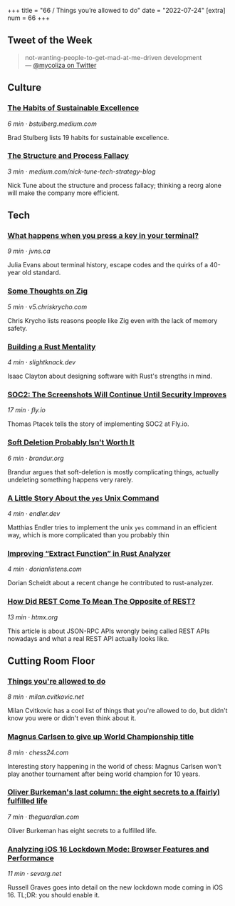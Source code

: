 +++
title = "66 / Things you’re allowed to do"
date = "2022-07-24"
[extra]
num = 66
+++

## Tweet of the Week

> not-wanting-people-to-get-mad-at-me-driven development  
> — [@mycoliza on Twitter](https://twitter.com/mycoliza/status/1550206242424885248)

## Culture

### [The Habits of Sustainable Excellence](https://bstulberg.medium.com/the-habits-of-sustainable-excellence-e21cd0605a85)
_6 min · bstulberg.medium.com_

Brad Stulberg lists 19 habits for sustainable excellence.

### [The Structure and Process Fallacy](https://medium.com/nick-tune-tech-strategy-blog/the-structure-and-process-fallacy-40640e844230)
_3 min · medium.com/nick-tune-tech-strategy-blog_

Nick Tune about the structure and process fallacy; thinking a reorg alone will make the company more efficient.


## Tech
### [What happens when you press a key in your terminal?](https://jvns.ca/blog/2022/07/20/pseudoterminals/)
_9 min · jvns.ca_

Julia Evans about terminal history, escape codes and the quirks of a 40-year old standard.

### [Some Thoughts on Zig ](https://v5.chriskrycho.com/journal/some-thoughts-on-zig/)
_5 min · v5.chriskrycho.com_

Chris Krycho lists reasons people like Zig even with the lack of memory safety.

### [Building a Rust Mentality](https://slightknack.dev/blog/shift/)
_4 min · slightknack.dev_

Isaac Clayton about designing software with Rust's strengths in mind.

### [SOC2: The Screenshots Will Continue Until Security Improves](https://fly.io/blog/soc2-the-screenshots-will-continue-until-security-improves/)
_17 min · fly.io_

Thomas Ptacek tells the story of implementing SOC2 at Fly.io.

### [Soft Deletion Probably Isn't Worth It](https://brandur.org/soft-deletion)
_6 min · brandur.org_

Brandur argues that soft-deletion is mostly complicating things, actually undeleting something happens very rarely.

### [A Little Story About the `yes` Unix Command](https://endler.dev/2017/yes/)
_4 min · endler.dev_

Matthias Endler tries to implement the unix `yes` command in an efficient way, which is more complicated than you probably thin

### [Improving “Extract Function” in Rust Analyzer](https://dorianlistens.com/2022/07/improving-extract-function-in-rust-analyzer/)
_4 min · dorianlistens.com_

Dorian Scheidt about a recent change he contributed to rust-analyzer.

### [How Did REST Come To Mean The Opposite of REST?](https://htmx.org/essays/how-did-rest-come-to-mean-the-opposite-of-rest/)
_13 min · htmx.org_

This article is about JSON-RPC APIs wrongly being called REST APIs nowadays and what a real REST API actually looks like.

## Cutting Room Floor

### [Things you're allowed to do](https://milan.cvitkovic.net/writing/things_youre_allowed_to_do/)
_8 min · milan.cvitkovic.net_

Milan Cvitkovic has a cool list of things that you're allowed to do, but didn't know you were or didn't even think about it.

### [Magnus Carlsen to give up World Championship title](https://chess24.com/en/read/news/magnus-carlsen-to-give-up-world-championship-title)
_8 min · chess24.com_

Interesting story happening in the world of chess: Magnus Carlsen won't play another tournament after being world champion for 10 years.

### [Oliver Burkeman's last column: the eight secrets to a (fairly) fulfilled life](https://www.theguardian.com/lifeandstyle/2020/sep/04/oliver-burkemans-last-column-the-eight-secrets-to-a-fairly-fulfilled-life)
_7 min · theguardian.com_

Oliver Burkeman has eight secrets to a fulfilled life.

### [Analyzing iOS 16 Lockdown Mode: Browser Features and Performance](https://www.sevarg.net/2022/07/20/ios16-lockdown-mode-browser-analysis/)
_11 min · sevarg.net_

Russell Graves goes into detail on the new lockdown mode coming in iOS 16. TL;DR: you should enable it.
